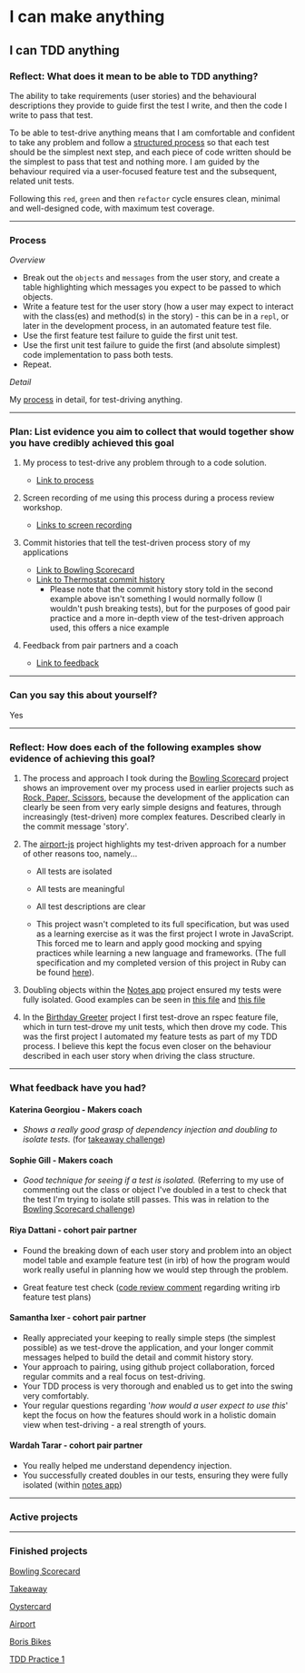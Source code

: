 # I can make anything

## I can TDD anything

### Reflect: What does it mean to be able to TDD anything?

The ability to take requirements (user stories) and the behavioural descriptions they provide to guide first the test I write, and then the code I write to pass that test.

To be able to test-drive anything means that I am comfortable and confident to take any problem and follow a [structured process](https://github.com/mattTea/Portfolio/blob/master/processes/tdd.md) so that each test should be the simplest next step, and each piece of code written should be the simplest to pass that test and nothing more. I am guided by the behaviour required via a user-focused feature test and the subsequent, related unit tests.

Following this `red`, `green` and then `refactor` cycle ensures clean, minimal and well-designed code, with maximum test coverage.

------

### Process

_Overview_

- Break out the `objects` and `messages` from the user story, and create a table highlighting which messages you expect to be passed to which objects.
- Write a feature test for the user story (how a user may expect to interact with the class(es) and method(s) in the story) - this can be in a `repl`, or later in the development process, in an automated feature test file.
- Use the first feature test failure to guide the first unit test.
- Use the first unit test failure to guide the first (and absolute simplest) code implementation to pass both tests.
- Repeat.


_Detail_

My [process](https://github.com/mattTea/Portfolio/blob/master/processes/tdd.md) in detail, for test-driving anything.


------

### Plan: List evidence you aim to collect that would together show you have credibly achieved this goal

1. My process to test-drive any problem through to a code solution.
    - [Link to process](https://github.com/mattTea/Portfolio/blob/master/processes/tdd.md)

2. Screen recording of me using this process during a process review workshop.
    - [Links to screen recording](https://drive.google.com/open?id=1MLUtaq2My1sc5P6h8VSzPWSAE1z97Bpw)

3. Commit histories that tell the test-driven process story of my applications
    - [Link to Bowling Scorecard](https://github.com/mattTea/bowling-challenge/commits/master)
    - [Link to Thermostat commit history](https://github.com/samanthaixer/thermostatWeds/commits/master)
      - Please note that the commit history story told in the second example above isn't something I would normally follow (I wouldn't push breaking tests), but for the purposes of good pair practice and a more in-depth view of the test-driven approach used, this offers a nice example

4. Feedback from pair partners and a coach
    - [Link to feedback](https://github.com/mattTea/Portfolio/blob/master/goals_and_evidence/1_make_anything/1_tdd_anything.md#what-feedback-have-you-had)

------

### Can you say this about yourself? 

Yes


------

### Reflect: How does each of the following examples show evidence of achieving this goal?

1. The process and approach I took during the [Bowling Scorecard](https://github.com/mattTea/bowling-challenge/commits/master) project shows an improvement over my process used in earlier projects such as [Rock, Paper, Scissors](https://github.com/mattTea/rps-challenge/commits/master), because the development of the application can clearly be seen from very early simple designs and features, through increasingly (test-driven) more complex features. Described clearly in the commit message 'story'.

2. The [airport-js](https://github.com/mattTea/airport-js/blob/master/spec/PlaneSpec.js) project highlights my test-driven approach for a number of other reasons too, namely...
    - All tests are isolated
    - All tests are meaningful
    - All test descriptions are clear

    - This project wasn't completed to its full specification, but was used as a learning exercise as it was the first project I wrote in JavaScript. This forced me to learn and apply good mocking and spying practices while learning a new language and frameworks. (The full specification and my completed version of this project in Ruby can be found [here](https://github.com/mattTea/airport_challenge)).

3. Doubling objects within the [Notes app](https://github.com/mattTea/notes-app-Tuesday) project ensured my tests were fully isolated. Good examples can be seen in [this file](https://github.com/mattTea/notes-app-Tuesday/blob/master/public/src/notes-list-view-tests.js) and [this file](https://github.com/mattTea/notes-app-Tuesday/blob/master/public/src/note-controller-tests.js)

4. In the [Birthday Greeter](https://github.com/mattTea/Portfolio/blob/master/projects/birthday.md) project I first test-drove an rspec feature file, which in turn test-drove my unit tests, which then drove my code. This was the first project I automated my feature tests as part of my TDD process. I believe this kept the focus even closer on the behaviour described in each user story when driving the class structure.

------

### What feedback have you had?

#### Katerina Georgiou - Makers coach

- _Shows a really good grasp of dependency injection and doubling to isolate tests._ (for [takeaway challenge](https://github.com/mattTea/Portfolio/blob/master/projects/takeaway.md))


#### Sophie Gill - Makers coach

- _Good technique for seeing if a test is isolated._ (Referring to my use of commenting out the class or object I've doubled in a test to check that the test I'm trying to isolate still passes. This was in relation to the [Bowling Scorecard challenge](https://github.com/mattTea/Portfolio/blob/master/projects/bowling.md))


#### Riya Dattani - cohort pair partner

- Found the breaking down of each user story and problem into an object model table and example feature test (in irb) of how the program would work really useful in planning how we would step through the problem.

- Great feature test check ([code review comment](https://github.com/makersacademy/airport_challenge/pull/1328#discussion_r264163812) regarding writing irb feature test plans)


#### Samantha Ixer - cohort pair partner

- Really appreciated your keeping to really simple steps (the simplest possible) as we test-drove the application, and your longer commit messages helped to build the detail and commit history story.
- Your approach to pairing, using github project collaboration, forced regular commits and a real focus on test-driving.
- Your TDD process is very thorough and enabled us to get into the swing very comfortably.
- Your regular questions regarding '_how would a user expect to use this_' kept the focus on how the features should work in a holistic domain view when test-driving - a real strength of yours.


#### Wardah Tarar - cohort pair partner

- You really helped me understand dependency injection.
- You successfully created doubles in our tests, ensuring they were fully isolated (within [notes app](https://github.com/mattTea/Portfolio/blob/master/projects/notes-js.md))


------

### Active projects


------

### Finished projects

[Bowling Scorecard](https://github.com/mattTea/Portfolio/blob/master/projects/bowling.md)

[Takeaway](https://github.com/mattTea/Portfolio/blob/master/projects/takeaway.md)

[Oystercard](https://github.com/mattTea/Portfolio/blob/master/projects/oystercard.md)

[Airport](https://github.com/mattTea/Portfolio/blob/master/projects/airport.md)

[Boris Bikes](https://github.com/mattTea/Portfolio/blob/master/projects/boris_bikes.md)

[TDD Practice 1](https://github.com/mattTea/Portfolio/blob/master/projects/tdd_practice_1.md)
